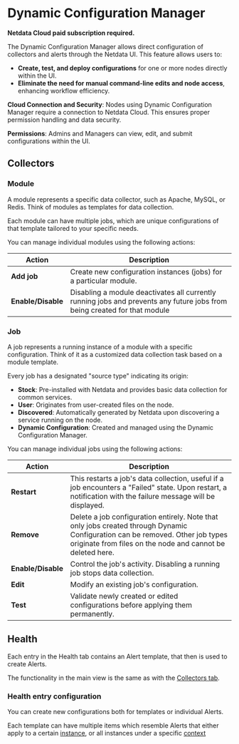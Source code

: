# Dynamic Configuration Manager

**Netdata Cloud paid subscription required.**

The Dynamic Configuration Manager allows direct configuration of collectors and alerts through the Netdata UI. This feature allows users to:

- **Create, test, and deploy configurations** for one or more nodes directly within the UI.
- **Eliminate the need for manual command-line edits and node access**, enhancing workflow efficiency.

**Cloud Connection and Security**: Nodes using Dynamic Configuration Manager require a connection to Netdata Cloud. This ensures proper permission handling and data security.

**Permissions**: Admins and Managers can view, edit, and submit configurations within the UI.

## Collectors

### Module

A module represents a specific data collector, such as Apache, MySQL, or Redis. Think of modules as templates for data collection.

Each module can have multiple jobs, which are unique configurations of that template tailored to your specific needs.

You can manage individual modules using the following actions:

| Action             | Description                                                                                                               |
|--------------------|---------------------------------------------------------------------------------------------------------------------------|
| **Add job**        | Create new configuration instances (jobs) for a particular module.                                                        |
| **Enable/Disable** | Disabling a module deactivates all currently running jobs and prevents any future jobs from being created for that module |

### Job

A job represents a running instance of a module with a specific configuration. Think of it as a customized data collection task based on a module template.

Every job has a designated "source type" indicating its origin:

- **Stock**: Pre-installed with Netdata and provides basic data collection for common services.
- **User**: Originates from user-created files on the node.
- **Discovered**: Automatically generated by Netdata upon discovering a service running on the node.
- **Dynamic Configuration**: Created and managed using the Dynamic Configuration Manager.

You can manage individual jobs using the following actions:

| Action             | Description                                                                                                                                                                                 |
|--------------------|---------------------------------------------------------------------------------------------------------------------------------------------------------------------------------------------|
| **Restart**        | This restarts a job's data collection, useful if a job encounters a "Failed" state. Upon restart, a notification with the failure message will be displayed.                                |
| **Remove**         | Delete a job configuration entirely. Note that only jobs created through Dynamic Configuration can be removed. Other job types originate from files on the node and cannot be deleted here. |
| **Enable/Disable** | Control the job's activity. Disabling a running job stops data collection.                                                                                                                  |
| **Edit**           | Modify an existing job's configuration.                                                                                                                                                     |
| **Test**           | Validate newly created or edited configurations before applying them permanently.                                                                                                           |

## Health

Each entry in the Health tab contains an Alert template, that then is used to create Alerts.

The functionality in the main view is the same as with the [Collectors tab](#collectors).

### Health entry configuration

You can create new configurations both for templates or individual Alerts.

Each template can have multiple items which resemble Alerts that either apply to a certain [instance](/docs/dashboards-and-charts/netdata-charts.md#instances-dropdown), or all instances under a specific [context](/docs/dashboards-and-charts/netdata-charts.md#contexts)
